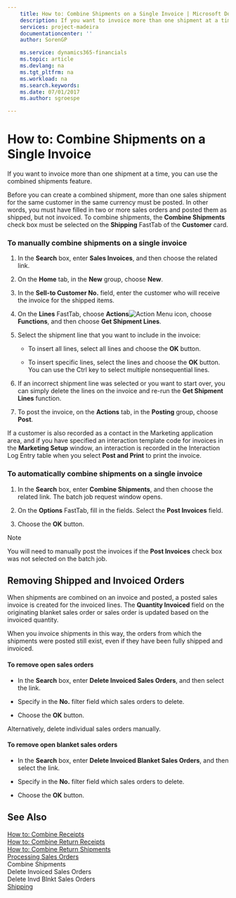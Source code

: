 ```yaml
---
    title: How to: Combine Shipments on a Single Invoice | Microsoft Docs
    description: If you want to invoice more than one shipment at a time, you can use the combined shipments feature.
    services: project-madeira
    documentationcenter: ''
    author: SorenGP

    ms.service: dynamics365-financials
    ms.topic: article
    ms.devlang: na
    ms.tgt_pltfrm: na
    ms.workload: na
    ms.search.keywords:
    ms.date: 07/01/2017
    ms.author: sgroespe

---
```

# How to: Combine Shipments on a Single Invoice
If you want to invoice more than one shipment at a time, you can use the combined shipments feature.  
  
 Before you can create a combined shipment, more than one sales shipment for the same customer in the same currency must be posted. In other words, you must have filled in two or more sales orders and posted them as shipped, but not invoiced. To combine shipments, the **Combine Shipments** check box must be selected on the **Shipping** FastTab of the **Customer** card.  
  
### To manually combine shipments on a single invoice  
  
1.  In the **Search** box, enter **Sales Invoices**, and then choose the related link.  
  
2.  On the **Home** tab, in the **New** group, choose **New**.  
  
3.  In the **Sell-to Customer No.** field, enter the customer who will receive the invoice for the shipped items.  
  
4.  On the **Lines** FastTab, choose **Actions**![Action Menu icon](../media/actionmenuicon.png "actionMenuIcon"), choose **Functions**, and then choose **Get Shipment Lines**.  
  
5.  Select the shipment line that you want to include in the invoice:  
  
    -   To insert all lines, select all lines and choose the **OK** button.  
  
    -   To insert specific lines, select the lines and choose the **OK** button. You can use the Ctrl key to select multiple nonsequential lines.  
  
6.  If an incorrect shipment line was selected or you want to start over, you can simply delete the lines on the invoice and re-run the **Get Shipment Lines** function.  
  
7.  To post the invoice, on the **Actions** tab, in the **Posting** group, choose **Post**.  
  
 If a customer is also recorded as a contact in the Marketing application area, and if you have specified an interaction template code for invoices in the   **Marketing Setup** window, an interaction is recorded in the Interaction Log Entry table when you select **Post and Print** to print the invoice.  
  
### To automatically combine shipments on a single invoice  
  
1.  In the **Search** box, enter **Combine Shipments**, and then choose the related link. The batch job request window opens.  
  
2.  On the **Options** FastTab, fill in the fields. Select the **Post Invoices** field.  
  
3.  Choose the **OK** button.  
  
> [!NOTE]  
>  You will need to manually post the invoices if the **Post Invoices** check box was not selected on the batch job.  
  
## Removing Shipped and Invoiced Orders  
 When shipments are combined on an invoice and posted, a posted sales invoice is created for the invoiced lines. The **Quantity Invoiced** field on the originating blanket sales order or sales order is updated based on the invoiced quantity.  
  
 When you invoice shipments in this way, the orders from which the shipments were posted still exist, even if they have been fully shipped and invoiced.  
  
#### To remove open sales orders  
  
-   In the **Search** box, enter **Delete Invoiced Sales Orders**, and then select the link.  
  
-   Specify in the **No.** filter field which sales orders to delete.  
  
-   Choose the **OK** button.  
  
 Alternatively, delete individual sales orders manually.  
  
#### To remove open blanket sales orders  
  
-   In the **Search** box, enter **Delete Invoiced Blanket Sales Orders**, and then select the link.  
  
-   Specify in the **No.** filter field which sales orders to delete.  
  
-   Choose the **OK** button.  
  
## See Also  
 [How to: Combine Receipts](../how-to-combine-receipts.md)   
 [How to: Combine Return Receipts](../how-to-combine-return-receipts.md)   
 [How to: Combine Return Shipments](../how-to-combine-return-shipments.md)   
 [Processing Sales Orders](../processing-sales-orders.md)   
 Combine Shipments   
 Delete Invoiced Sales Orders   
 Delete Invd Blnkt Sales Orders   
 [Shipping](../Shipping.md)
